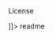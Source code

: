 <snippet>
  <content><![CDATA[
# ${1:Information Security}
TODO: Collection of Information Security sets ranging from Caesar Cipher to Digital Signature using Cryptool.
## Practical Set-1
P.Set-1: 
1. Implementation Caesar cipher encryption-decryption.
2. Implementation Monoalphabetic cipher encryption-decryption.
## Usage
"The protection of information and information systems from unauthorized access, use, disclosure, disruption, modification, or destruction in order to provide confidentiality, integrity, and availability." 
## Contributing
1. Fork it!
2. Create your feature branch: `git checkout -b my-new-feature`
3. Commit your changes: `git commit -am 'Add some feature'`
4. Push to the branch: `git push origin my-new-feature`
5. Submit a pull request :D
## History
TODO: Write history
## Credits

## License

]]></content>
  <tabTrigger>readme</tabTrigger>
</snippet>

